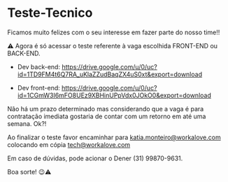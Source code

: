 # Teste-Tecnico


Ficamos muito felizes com o seu interesse em fazer parte do nosso time!!

⚠️ Agora é só acessar o teste referente à vaga escolhida FRONT-END ou BACK-END. 

- Dev back-end: https://drive.google.com/u/0/uc?id=1TD9FM4t6Q7RA_uKlaZZudBaqZX4uS0xt&export=download

- Dev front-end: https://drive.google.com/u/0/uc?id=1CGmW3I6mFO8UEz9XBHinUPpVdx0JOkO0&export=download

Não há um prazo determinado mas considerando que a vaga é para contratação imediata gostaria de contar com um retorno em até uma semana. Ok?!

Ao finalizar o teste favor encaminhar para katia.monteiro@workalove.com colocando em cópia tech@workalove.com

Em caso de dúvidas, pode acionar o Dener (31) 99870-9631.

Boa sorte!  😉⚠️

